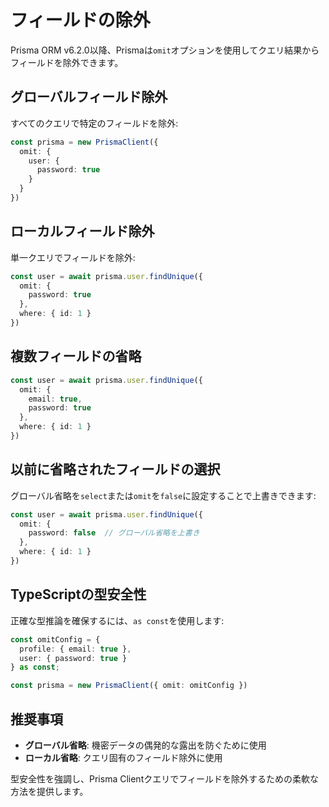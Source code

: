 # フィールドの除外

Prisma ORM v6.2.0以降、Prismaは`omit`オプションを使用してクエリ結果からフィールドを除外できます。

## グローバルフィールド除外

すべてのクエリで特定のフィールドを除外:

```typescript
const prisma = new PrismaClient({
  omit: {
    user: {
      password: true
    }
  }
})
```

## ローカルフィールド除外

単一クエリでフィールドを除外:

```typescript
const user = await prisma.user.findUnique({
  omit: {
    password: true
  },
  where: { id: 1 }
})
```

## 複数フィールドの省略

```typescript
const user = await prisma.user.findUnique({
  omit: {
    email: true,
    password: true
  },
  where: { id: 1 }
})
```

## 以前に省略されたフィールドの選択

グローバル省略を`select`または`omit`を`false`に設定することで上書きできます:

```typescript
const user = await prisma.user.findUnique({
  omit: {
    password: false  // グローバル省略を上書き
  },
  where: { id: 1 }
})
```

## TypeScriptの型安全性

正確な型推論を確保するには、`as const`を使用します:

```typescript
const omitConfig = {
  profile: { email: true },
  user: { password: true }
} as const;

const prisma = new PrismaClient({ omit: omitConfig })
```

## 推奨事項

- **グローバル省略**: 機密データの偶発的な露出を防ぐために使用
- **ローカル省略**: クエリ固有のフィールド除外に使用

型安全性を強調し、Prisma Clientクエリでフィールドを除外するための柔軟な方法を提供します。

